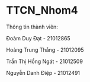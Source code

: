 # TTCN_Nhom4
Thông tin thành viên: 

Đoàm Duy Đạt - 21012865

Hoàng Trung Thắng - 21012095

Trần Thị Hồng Ngát - 21012509 

Nguyễn Danh Điệp - 21012491
